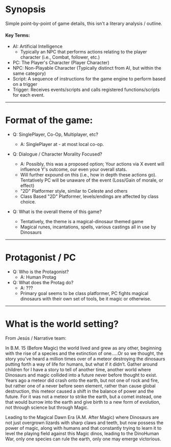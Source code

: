 ﻿# Synopsis
Simple point-by-point of game details, this isn't a literary analysis / outline.

#### Key Terms:

- AI: Artificial Intelligence
  - Typically an NPC that performs actions relating to the player character (i.e., Combat, follower, etc.)
- PC: The Player's Character (Player Character)
- NPC: Non-Playable Character (Typically distinct from AI, but within the same category)
- Script: A sequence of instructions for the game engine to perform based on a trigger
- Trigger: Receives events/scripts and calls registered functions/scripts for each event.





---

# Format of the game:

- Q: SinglePlayer, Co-Op, Multiplayer, etc?
  - A: SinglePlayer at - at most local co-op.

- Q: Dialogue / Character Morality Focused?
  - A: Possibly, this was a proposed option; Your actions via X event will influence Y's outcome, our even your overall stats.
  - Will further expound on this (i.e., how in depth these actions go). Tentatively PC will be unaware of the event (Loss/Gain of morale, or effect)
  - "2D" Platformer style, similar to Celeste and others
  - Class Based "2D" Platformer, levels/endings are affected by class choice.

- Q: What is the overall theme of this game?
  - Tentatively, the theme is a magical-dinosaur themed game
  - Magical runes, incantations, spells, various castings all in use by Dinosaurs






---

# Protagonist / PC

- Q: Who is the Protagonist?
  - A: Human Protag
- Q: What does the Protag do?
	- A: ???
	- Primary goal seems to be class platformer, PC fights magical dinosaurs with their own set of tools, be it magic or otherwise.



---

# What is the world setting?

From Jesús / Narrative team:

In B.M. 15 (Before Magic) the world lived and grew as any other, beginning with the rise of a species and the extinction of one…..Or so we thought, the story you’ve heard a million times over of a meteor destroying the dinosaurs putting forth a way of life for humans, but what if it didn’t. Gather around children for I have a story to tell of another time, another world where Dinosaurs and magic collided into a future never before thought to exist. Years ago a meteor did crash onto the earth, but not one of rock and fire, but rather one of a never before seen element, rather than cause global destruction, this meteor caused a shift in the balance of power and the future. For it was not a meteor to strike the earth, but a comet instead, one that would burrow into the earth and give birth to a new form of evolution, not through science but through Magic.

  

Leading to the Magical Dawn Era (A.M. After Magic) where Dinosaurs are not just overgrown lizards with sharp claws and teeth, but now possess the power of magic, along with humans and that constantly trying to learn it to level the playing field against this Magic dinos, leading to the DinoHuman War, only one species can rule the earth, only one may emerge victorious.